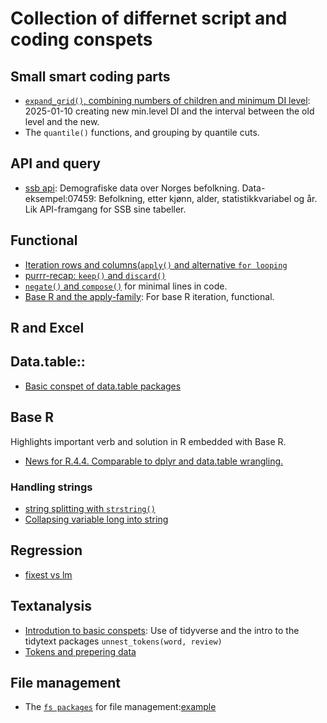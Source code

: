 # Collection of differnet script and coding conspets

## Small smart coding parts
- [`expand_grid()`, combining numbers of children and minimum DI level](): 2025-01-10 creating new min.level DI and the interval between the old level and the new.
- The `quantile()` functions, and grouping by quantile cuts.

## API and query
- [ssb api](): Demografiske data over Norges befolkning. Data-eksempel:07459: Befolkning, etter kjønn, alder, statistikkvariabel og år. Lik API-framgang for SSB sine tabeller.

## Functional
- [Iteration rows and columns(`apply()` and alternative `for looping`]()
- [purrr-recap: `keep()` and `discard()`]()
- [`negate()` and `compose()`]() for minimal lines in code.
- [Base R and the apply-family](): For base R iteration, functional.

## R and Excel


## Data.table::
- [Basic conspet of data.table packages](https://github.com/eal024/div/blob/main/data.table/2022-08-17%20data.table.R)


## Base R
Highlights important verb and solution in R embedded with Base R.
- [News for R.4.4. Comparable to dplyr and data.table wrangling.](https://github.com/eal024/div/blob/main/baseR/new_feature_4.4.R)

### Handling strings
- [string splitting with `strstring()`](https://github.com/eal024/div/blob/main/BaseR/2024-05-13%20string_splitting.R)
- [Collapsing variable long into string](https://github.com/eal024/div/tree/main/2024-05-13collapsing_strings.R) 

## Regression
- [fixest vs lm]()

## Textanalysis
- [Introdution to basic conspets](https://github.com/eal024/div/tree/main/Textanalysis.R): Use of tidyverse and the intro to the tidytext packages `unnest_tokens(word, review)`
- [Tokens and prepering data](https://github.com/eal024/div/tree/main/token_and_prepering.R)


## File management
- The [`fs packages`](https://fs.r-lib.org/) for file management:[example]()
